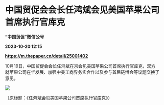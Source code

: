 # 中国贸促会会长任鸿斌会见美国苹果公司首席执行官库克
**“中国贸促”微信公号**

**2023-10-20 12:15**

**https://m.thepaper.cn/detail/25001402**

10月19日，中国贸促会会长任鸿斌在京会见美国苹果公司首席执行官库克，双方就苹果公司在华发展、加强中美工商界务实合作以及参与首届链博会等议题交换了意见。

![](https://imagecloud.thepaper.cn/thepaper/image/274/921/285.png)

（原标题：《任鸿斌会见美国苹果公司首席执行官库克》）